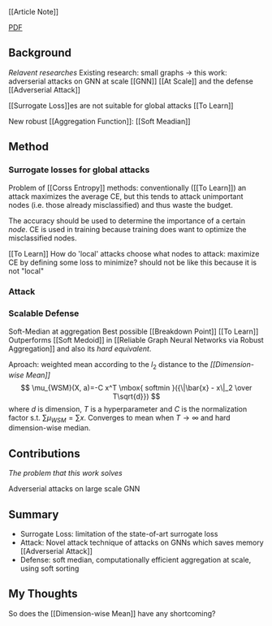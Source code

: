 [[Article Note]]

[PDF](files/Average/RobustnessOfGraphNeuralNetworksAtScale_NeuralIPS.pdf)

## Background
*Relavent researches*
Existing research: small graphs -> this work: adverserial attacks on GNN at scale [[GNN]] [[At Scale]] and the defense [[Adverserial Attack]]

[[Surrogate Loss]]es are not suitable for global attacks [[To Learn]]

New robust [[Aggregation Function]]: [[Soft Meadian]] 


## Method

### Surrogate losses for global attacks

Problem of [[Corss Entropy]] methods: conventionally ([[To Learn]]) an attack maximizes the average CE, but this tends to attack unimportant nodes (i.e. those already misclassified) and thus waste the budget.

The accuracy should be used to determine the importance of a certain *node*. CE is used in training because training does want to optimize the misclassified nodes.

[[To Learn]] How do 'local' attacks choose what nodes to attack: maximize CE by defining some loss to minimize? should not be like this because it is not "local"

### Attack


### Scalable Defense

Soft-Median at aggregation
Best possible [[Breakdown Point]]    [[To Learn]]
Outperforms [[Soft Medoid]] in [[Reliable Graph Neural Networks via Robust Aggregation]] and also its *hard equivalent*. 

Aproach: weighted mean according to the $l_2$ distance to the *[[Dimension-wise Mean]]* 
$$
\mu_{WSM}(X, a)=-C x^T \mbox{ softmin }({\|\bar{x} - x\|_2 \over T\sqrt{d}})
$$
where $d$ is dimension, $T$ is a hyperparameter and $C$ is the normalization factor s.t. $\sum \mu_{WSM} = \sum x$.
Converges to mean when $T\rightarrow \infty$ and hard dimension-wise median.

## Contributions
*The problem that this work solves*

Adverserial attacks on large scale GNN

## Summary

- Surrogate Loss: limitation of the state-of-art surrogate loss
- Attack: Novel attack technique of attacks on GNNs which saves memory [[Adverserial Attack]]
- Defense: soft median, computationally efficient aggregation at scale, using soft sorting


## My Thoughts
 
So does the [[Dimension-wise Mean]] have any shortcoming?